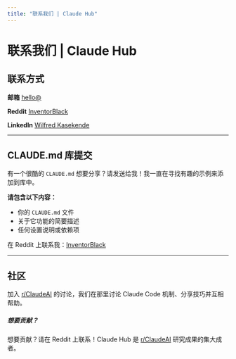 ```yaml
---
title: "联系我们 | Claude Hub"
---
```


# 联系我们 | Claude Hub

## 联系方式[​](#联系方式)

**邮箱** [hello@](mailto:hello@)

**Reddit** [InventorBlack](https://reddit.com/u/InventorBlack)

**LinkedIn** [Wilfred Kasekende](https://www.linkedin.com/in/wilfred-kasekende-8ab31315a/)

* * *

## CLAUDE.md 库提交[​](#claude-md-库提交)

有一个很酷的 `CLAUDE.md` 想要分享？请发送给我！我一直在寻找有趣的示例来添加到库中。

**请包含以下内容：**

-   你的 `CLAUDE.md` 文件
-   关于它功能的简要描述
-   任何设置说明或依赖项

在 Reddit 上联系我：[InventorBlack](https://reddit.com/u/InventorBlack)

* * *

## 社区[​](#社区)

加入 [r/ClaudeAI](https://reddit.com/r/ClaudeAI) 的讨论，我们在那里讨论 Claude Code 机制、分享技巧并互相帮助。

##### 想要贡献？

想要贡献？请在 Reddit 上联系！Claude Hub 是 [r/ClaudeAI](https://reddit.com/r/ClaudeAI) 研究成果的集大成者。

<br/>
